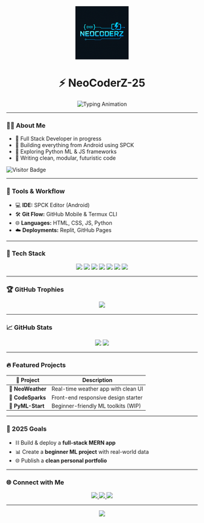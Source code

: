 <div align="center">
  <img src="file_0000000024fc622f8e287ff3f418fc2d.png" width="140" alt="NeoCoderZ Logo" />
  <h1>⚡ NeoCoderZ-25</h1>
  <img src="https://readme-typing-svg.herokuapp.com?font=Fira+Code&weight=700&size=22&pause=1000&color=00F7FF&center=true&vCenter=true&width=435&lines=ML+Learner+🤖;Full+Stack+Developer+(in+progress)+🌐;Android+Workflow+with+SPCK+Editor+📱;Learning+and+Building+Every+Day" alt="Typing Animation" />
</div>

---

### 👨‍💻 About Me

- 🚀 Full Stack Developer in progress  
- 📱 Building everything from Android using SPCK  
- 🤖 Exploring Python ML & JS frameworks  
- 🧼 Writing clean, modular, futuristic code  

![Visitor Badge](https://komarev.com/ghpvc/?username=NeoCoderZ-25&label=VISITORS&color=0e75b6&style=flat-square)

---

### 🔧 Tools & Workflow

- 💻 **IDE:** SPCK Editor (Android)  
- 🛠️ **Git Flow:** GitHub Mobile & Termux CLI  
- 🌐 **Languages:** HTML, CSS, JS, Python  
- ☁️ **Deployments:** Replit, GitHub Pages  

---

### 🧱 Tech Stack

<p align="center">
  <img src="https://img.shields.io/badge/HTML-E34F26?style=for-the-badge&logo=html5&logoColor=white" />
  <img src="https://img.shields.io/badge/CSS-1572B6?style=for-the-badge&logo=css3&logoColor=white" />
  <img src="https://img.shields.io/badge/JavaScript-F7DF1E?style=for-the-badge&logo=javascript&logoColor=black" />
  <img src="https://img.shields.io/badge/Python-3776AB?style=for-the-badge&logo=python&logoColor=white" />
  <img src="https://img.shields.io/badge/MongoDB-47A248?style=for-the-badge&logo=mongodb&logoColor=white" />
  <img src="https://img.shields.io/badge/React-61DAFB?style=for-the-badge&logo=react&logoColor=black" />
  <img src="https://img.shields.io/badge/SPCK%20Editor-000000?style=for-the-badge&logo=android&logoColor=green" />
</p>

---

### 🏆 GitHub Trophies

<p align="center">
  <img src="https://github-profile-trophy.vercel.app/?username=NeoCoderZ-25&theme=tokyonight&margin-w=10&no-frame=true&title=MultiLanguage,Commits,Repositories,Stars,Followers,PullRequest" />
</p>

---

### 📈 GitHub Stats

<p align="center">
  <img src="https://github-readme-stats.vercel.app/api?username=NeoCoderZ-25&show_icons=true&theme=dracula&border_radius=10" width="45%" />
  <img src="https://github-readme-streak-stats.herokuapp.com/?user=NeoCoderZ-25&theme=dracula" width="45%" />
</p>

---

### 🔥 Featured Projects

| 🚀 Project | Description |
|-----------|-------------|
| 🎯 **NeoWeather** | Real-time weather app with clean UI |
| 🎨 **CodeSparks** | Front-end responsive design starter |
| 🤖 **PyML-Start** | Beginner-friendly ML toolkits (WIP) |

---

### 🎯 2025 Goals

- ⛓ Build & deploy a **full-stack MERN app**  
- 📊 Create a **beginner ML project** with real-world data  
- 🌐 Publish a **clean personal portfolio**  

---

### 🌐 Connect with Me

<p align="center">
  <a href="https://github.com/NeoCoderZ-25">
    <img src="https://img.shields.io/badge/GitHub-181717?style=for-the-badge&logo=github&logoColor=white"/>
  </a>
  <a href="mailto:neocoder2511@gmail.com">
    <img src="https://img.shields.io/badge/Gmail-D14836?style=for-the-badge&logo=gmail&logoColor=white"/>
  </a>
  <a href="https://www.youtube.com/@NeoCoderZ-25">
    <img src="https://img.shields.io/badge/YouTube-FF0000?style=for-the-badge&logo=youtube&logoColor=white"/>
  </a>
</p>

---

<div align="center">
  <img src="https://capsule-render.vercel.app/api?type=wavy&color=gradient&height=90&section=footer&text=🚀%20Thanks%20for%20visiting%20NeoCoderZ!&fontSize=18" />
</div>